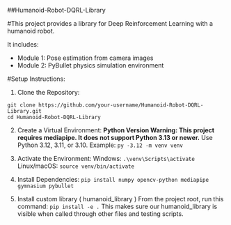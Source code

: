 ##Humanoid-Robot-DQRL-Library

#This project provides a library for Deep Reinforcement Learning with a humanoid robot.

It includes:
- Module 1: Pose estimation from camera images
- Module 2: PyBullet physics simulation environment

#Setup Instructions:

1) Clone the Repository:
```
git clone https://github.com/your-username/Humanoid-Robot-DQRL-Library.git
cd Humanoid-Robot-DQRL-Library
```

2) Create a Virtual Environment:
**Python Version Warning: This project requires mediapipe. It does not support Python 3.13 or newer.**
Use Python 3.12, 3.11, or 3.10.
Example: `py -3.12 -m venv venv`

3) Activate the Environment:
Windows: `.\venv\Scripts\activate`
Linux/macOS: `source venv/bin/activate`

4) Install Dependencies:
`pip install numpy opencv-python mediapipe gymnasium pybullet`

5) Install custom library ( humanoid_library )
From the project root, run this command:
`pip install -e .`
This makes sure our humanoid_library is visible when called through other files and testing scripts.